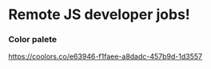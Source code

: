 # Remote JS developer jobs!

### Color palete

https://coolors.co/e63946-f1faee-a8dadc-457b9d-1d3557

